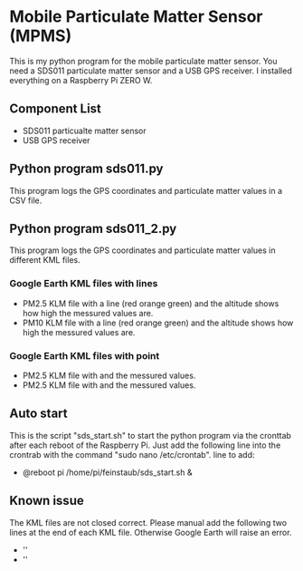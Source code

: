 # Mobile Particulate Matter Sensor (MPMS)
This is my  python program for the mobile particulate matter sensor. 
You need a SDS011 particulate matter sensor and a USB GPS receiver.
I installed everything on a Raspberry Pi ZERO W.
## Component List
- SDS011 particualte matter sensor
- USB GPS receiver
## Python program sds011.py
This program logs the GPS coordinates and particulate matter values in a CSV file.
## Python program sds011_2.py
This program logs the GPS coordinates and particulate matter values in different KML files.
### Google Earth KML files with lines
- PM2.5 KLM file with a line (red orange green) and the altitude shows how high the messured values are.
- PM10 KLM file with a line (red orange green) and the altitude shows how high the messured values are.
### Google Earth KML files with point
- PM2.5 KLM file with and the messured values.
- PM2.5 KLM file with and the messured values.
## Auto start
This is the script "sds_start.sh" to start the python program via the cronttab after each reboot of the Raspberry Pi.
Just add the following line into the crontrab with the command "sudo nano /etc/crontab".
line to add:
- @reboot pi /home/pi/feinstaub/sds_start.sh &
## Known issue
The KML files are not closed correct. Please manual add the following two lines at the end of each KML file. Otherwise Google Earth will raise an error.
- '</Document>'
- '</kml>'
